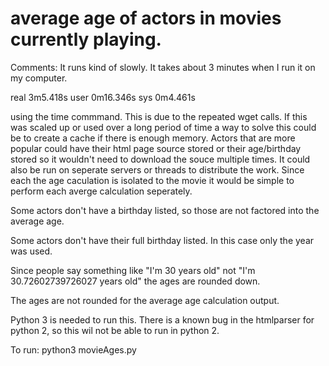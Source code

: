 # average age of actors in movies currently playing. 
Comments:
It runs kind of slowly. It takes about 3 minutes when I run it on my computer. 

real	3m5.418s
user	0m16.346s
sys	0m4.461s

using the time commmand. This is due to the repeated wget calls. If this was scaled up or used over a long period of time a way to solve this could be to create a cache if there is enough memory. Actors that are more popular could have their html page source stored or their age/birthday stored so it wouldn't need to download the souce multiple times. It could also be run on seperate servers or threads to distribute the work. Since each the age caculation is isolated to the movie it would be simple to perform each averge calculation seperately. 

Some actors don't have a birthday listed, so those are not factored into the average age. 

Some actors don't have their full birthday listed. In this case only the year was used. 

Since people say something like "I'm 30 years old" not "I'm 30.72602739726027 years old" the ages are rounded down. 

The ages are not rounded for the average age calculation output. 

Python 3 is needed to run this. There is a known bug in the htmlparser for python 2, so this wil not be able to run in python 2.


To run:
python3 movieAges.py
